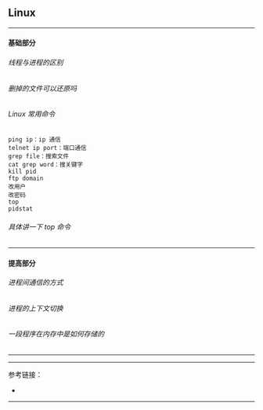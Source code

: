 ## Linux

---

#### 基础部分

###### 线程与进程的区别

###### 删掉的文件可以还原吗

###### Linux 常用命令

    ping ip：ip 通信
    telnet ip port：端口通信
    grep file：搜索文件
    cat grep word：搜关键字
    kill pid
    ftp domain
    改用户
    改密码
    top
    pidstat

###### 具体讲一下 top 命令

---

#### 提高部分

###### 进程间通信的方式

###### 进程的上下文切换

###### 一段程序在内存中是如何存储的

---






---

参考链接：

- []()

---

















